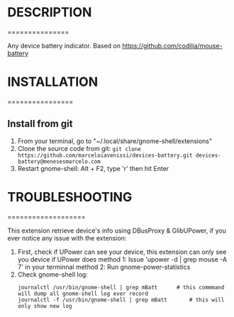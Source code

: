 # DESCRIPTION
===============

Any device battery indicator. Based on https://github.com/codilia/mouse-battery

# INSTALLATION
================

## Install from git
   1. From your terminal, go to "~/.local/share/gnome-shell/extensions"
   2. Clone the source code from git: ```git clone https://github.com/marceloiavenissi/devices-battery.git devices-battery@menesesmarcelo.com```
   4. Restart gnome-shell: Alt + F2, type 'r' then hit Enter

# TROUBLESHOOTING
===================

This extension retrieve device's info using DBusProxy & GlibUPower, if you ever notice any issue with the extension:
   1. First, check if UPower can see your device, this extension can only see you device if UPower does
      method 1: Issue 'upower -d | grep mouse -A 7' in your terminnal
      method 2: Run gnome-power-statistics
   2. Check gnome-shell log:
      ```
      journalctl /usr/bin/gnome-shell | grep mBatt		# this commmand will dump all gnome-shell log ever record
      journalctl -f /usr/bin/gnome-shell | grep mBatt		# this will only show new log
      ```

